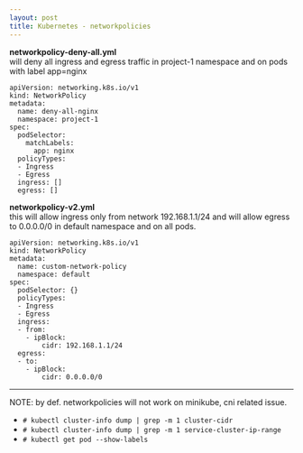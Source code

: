 ```yaml
---
layout: post
title: Kubernetes - networkpolicies
---
```


**networkpolicy-deny-all.yml** <br>
will deny all ingress and egress traffic in project-1 namespace and on pods with label app=nginx

```
apiVersion: networking.k8s.io/v1
kind: NetworkPolicy
metadata:
  name: deny-all-nginx
  namespace: project-1
spec:
  podSelector:
    matchLabels:
      app: nginx
  policyTypes:
  - Ingress
  - Egress
  ingress: []
  egress: []
```

**networkpolicy-v2.yml** <br>
this will allow ingress only from network 192.168.1.1/24 and will allow egress to 0.0.0.0/0 in default namespace and on all pods.
```
apiVersion: networking.k8s.io/v1
kind: NetworkPolicy
metadata:
  name: custom-network-policy
  namespace: default
spec:
  podSelector: {}
  policyTypes:
  - Ingress
  - Egress
  ingress:
  - from:
    - ipBlock:
        cidr: 192.168.1.1/24
  egress:
  - to:
    - ipBlock:
        cidr: 0.0.0.0/0
```
---

NOTE: by def. networkpolicies will not work on minikube, cni related issue.
- `# kubectl cluster-info dump | grep -m 1 cluster-cidr`
- `# kubectl cluster-info dump | grep -m 1 service-cluster-ip-range`
- `# kubectl get pod --show-labels`